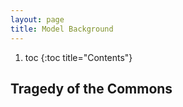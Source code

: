 ```yaml
---
layout: page
title: Model Background
---
```


1. toc
{:toc title="Contents"}

## Tragedy of the Commons